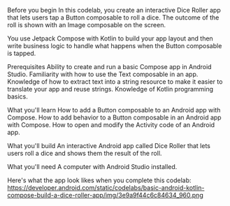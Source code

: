 Before you begin
In this codelab, you create an interactive Dice Roller app that lets users tap a Button composable to roll a dice. The outcome of the roll is shown with an Image composable on the screen.

You use Jetpack Compose with Kotlin to build your app layout and then write business logic to handle what happens when the Button composable is tapped.

Prerequisites
Ability to create and run a basic Compose app in Android Studio.
Familiarity with how to use the Text composable in an app.
Knowledge of how to extract text into a string resource to make it easier to translate your app and reuse strings.
Knowledge of Kotlin programming basics.

What you'll learn
How to add a Button composable to an Android app with Compose.
How to add behavior to a Button composable in an Android app with Compose.
How to open and modify the Activity code of an Android app.

What you'll build
An interactive Android app called Dice Roller that lets users roll a dice and shows them the result of the roll.

What you'll need
A computer with Android Studio installed.

Here's what the app look likes when you complete this codelab: https://developer.android.com/static/codelabs/basic-android-kotlin-compose-build-a-dice-roller-app/img/3e9a9f44c6c84634_960.png

